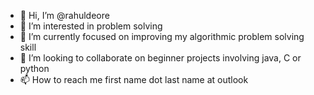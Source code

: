 - 👋 Hi, I’m @rahuldeore
- 👀 I’m interested in problem solving
- 🌱 I’m currently focused on improving my algorithmic problem solving skill
- 💞️ I’m looking to collaborate on beginner projects involving java, C or python
- 📫 How to reach me first name dot last name at outlook

<!---
rahuldeore/rahuldeore is a ✨ special ✨ repository because its `README.md` (this file) appears on your GitHub profile.
You can click the Preview link to take a look at your changes.
--->
